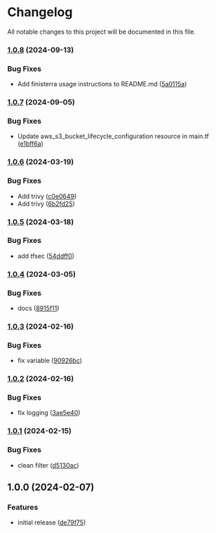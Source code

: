 # Changelog

All notable changes to this project will be documented in this file.

### [1.0.8](https://github.com/finisterra-io/terraform-aws-s3/compare/v1.0.7...v1.0.8) (2024-09-13)


### Bug Fixes

* Add finisterra usage instructions to README.md ([5a0115a](https://github.com/finisterra-io/terraform-aws-s3/commit/5a0115a859515b2de36ad398f66f2819b03c8714))

### [1.0.7](https://github.com/finisterra-io/terraform-aws-s3/compare/v1.0.6...v1.0.7) (2024-09-05)


### Bug Fixes

* Update aws_s3_bucket_lifecycle_configuration resource in main.tf ([e1bff6a](https://github.com/finisterra-io/terraform-aws-s3/commit/e1bff6a1ad3b23e9c4d9251bae02aa6440cf34b7))

### [1.0.6](https://github.com/finisterra-io/terraform-aws-s3/compare/v1.0.5...v1.0.6) (2024-03-19)


### Bug Fixes

* Add trivy ([c0e0649](https://github.com/finisterra-io/terraform-aws-s3/commit/c0e0649612023e41ca2a943b7e0e188bc18785a2))
* Add trivy ([6b2fd25](https://github.com/finisterra-io/terraform-aws-s3/commit/6b2fd2507c323c5ebc05970f6e2e824f2afdc372))

### [1.0.5](https://github.com/finisterra-io/terraform-aws-s3/compare/v1.0.4...v1.0.5) (2024-03-18)


### Bug Fixes

* add tfsec ([54ddff0](https://github.com/finisterra-io/terraform-aws-s3/commit/54ddff095390847663c3ebfae05977f968d9084a))

### [1.0.4](https://github.com/finisterra-io/terraform-aws-s3/compare/v1.0.3...v1.0.4) (2024-03-05)


### Bug Fixes

* docs ([8915f11](https://github.com/finisterra-io/terraform-aws-s3/commit/8915f11b3dc6b2ca454fb03c0a7ac3c5d977dda6))

### [1.0.3](https://github.com/finisterra-io/terraform-aws-s3/compare/v1.0.2...v1.0.3) (2024-02-16)


### Bug Fixes

* fix variable ([90926bc](https://github.com/finisterra-io/terraform-aws-s3/commit/90926bc31c33c2b912957317bb1827df62c77a69))

### [1.0.2](https://github.com/finisterra-io/terraform-aws-s3/compare/v1.0.1...v1.0.2) (2024-02-16)


### Bug Fixes

* fix logging ([3ae5e40](https://github.com/finisterra-io/terraform-aws-s3/commit/3ae5e40b2cada264d837a914a3abbbe8d9349223))

### [1.0.1](https://github.com/finisterra-io/terraform-aws-s3/compare/v1.0.0...v1.0.1) (2024-02-15)


### Bug Fixes

* clean filter ([d5130ac](https://github.com/finisterra-io/terraform-aws-s3/commit/d5130ac90577b988facc4bcf939aeff33d49dea3))

## 1.0.0 (2024-02-07)


### Features

* initial release ([de79f75](https://github.com/finisterra-io/terraform-aws-s3/commit/de79f75950f2f47ceba021a4fb4f3d8a2aabb3dc))
